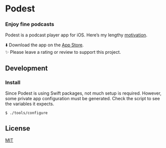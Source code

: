 # Podest

### Enjoy fine podcasts

Podest is a podcast player app for iOS. Here’s my lengthy [motivation](https://troubled.pro/2018/10/podest.html). 

⬇️ Download the app on the [App Store](https://itunes.apple.com/us/app/podest/id794983364).  
✨ Please leave a rating or review to support this project.

## Development

### Install

Since Podest is using Swift packages, not much setup is required. However, some private app configuration must be generated. Check the script to see the variables it expects.

```
$ ./tools/configure
```

## License

[MIT](https://raw.github.com/michaelnisi/podest/master/LICENSE)
